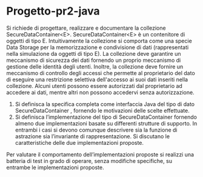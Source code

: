 # Progetto-pr2-java
Si richiede di progettare, realizzare e documentare la collezione SecureDataContainer&lt;E>. SecureDataContainer&lt;E> è un contenitore di oggetti di tipo E. Intuitivamente la collezione si comporta come una specie Data Storage per la memorizzazione e condivisione di dati (rappresentati nella simulazione da oggetti di tipo E). La collezione deve garantire un meccanismo di sicurezza dei dati fornendo un proprio meccanismo di gestione delle identità degli utenti. Inoltre, la collezione deve fornire un meccanismo di controllo degli accessi che permette al proprietario del dato di eseguire una restrizione selettiva dell'accesso ai suoi dati inseriti nella collezione. Alcuni utenti possono essere autorizzati dal proprietario ad accedere ai dati, mentre altri non possono accedervi senza autorizzazione.

1. Si definisca la specifica completa come interfaccia Java del tipo di dato SecureDataContainer<E> ,
fornendo le motivazioni delle scelte effettuate.
2. Si definisca l’implementazione del tipo di SecureDataContainer<E> fornendo almeno due
implementazioni basate su differenti strutture di supporto. In entrambi i casi si devono comunque
descrivere sia la funzione di astrazione sia l’invariante di rappresentazione. Si discutano le
caratteristiche delle due implementazioni proposte.

Per valutare il comportamento dell’implementazioni proposte si realizzi una batteria di test in grado di
operare, senza modifiche specifiche, su entrambe le implementazioni proposte.
